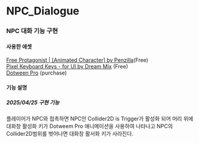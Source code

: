 # NPC_Dialogue

### NPC 대화 기능 구현
#### 사용한 에셋<br>
[Free Protagonist | [Animated Character] by Penzilla](https://penzilla.itch.io/protagonist-character)(Free) <br>
[Pixel Keyboard Keys - for UI by Dream Mix](https://dreammix.itch.io/keyboard-keys-for-ui) (Free)<br>
[Dotween Pro](https://assetstore.unity.com/packages/tools/visual-scripting/dotween-pro-32416) (purchase)<br>

#### 기능 설명<br>
##### 2025/04/25 구현 기능 <br>
플레이어가 NPC와 접촉하면 NPC안 Collider2D is Trigger가 활성화 되어 머리 위에 대화창 활성화 키가 Dotweem Pro 애니메이션을 사용하여 나타나고 NPC의 Collider2D범위를 벗어나면 대화창 활서화 키가 사라진다.<br>

